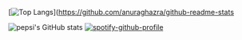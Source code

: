[![Top Langs](https://github-readme-stats.vercel.app/api/top-langs/?username=PePsIDeveloper)](https://github.com/anuraghazra/github-readme-stats

![pepsi's GitHub stats](https://github-readme-stats.vercel.app/api?username=PePsIDeveloper&show_icons=true&theme=tokyonight)
[![spotify-github-profile](https://spotify-github-profile.vercel.app/api/view?uid=advaithpro&cover_image=true&theme=default)](https://github.com/kittinan/spotify-github-profile)
